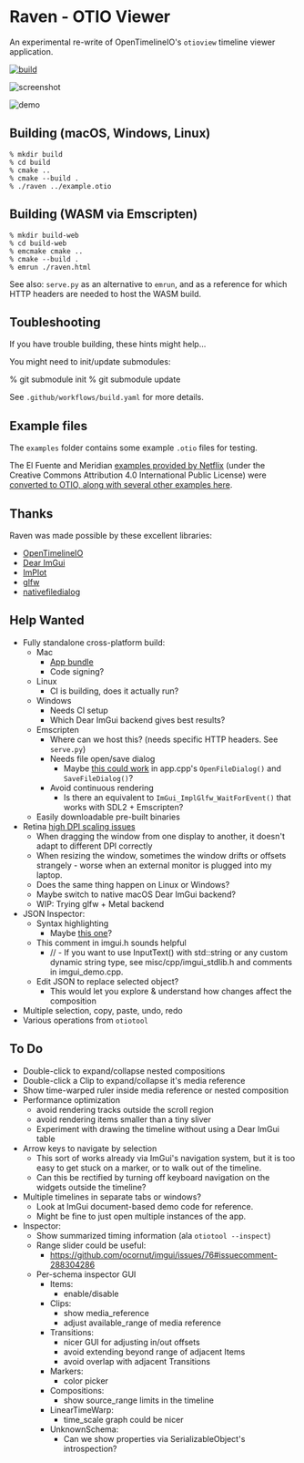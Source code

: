 # Raven - OTIO Viewer

An experimental re-write of OpenTimelineIO's `otioview` timeline viewer application.

[![build](https://github.com/jminor/raven/actions/workflows/build.yaml/badge.svg)](https://github.com/jminor/raven/actions/workflows/build.yaml)

![screenshot](screenshot.png)

![demo](demo.gif)

## Building (macOS, Windows, Linux)

	% mkdir build
	% cd build
	% cmake ..
	% cmake --build .
	% ./raven ../example.otio

## Building (WASM via Emscripten)

	% mkdir build-web
	% cd build-web
	% emcmake cmake ..
	% cmake --build .
	% emrun ./raven.html
	
See also: `serve.py` as an alternative to `emrun`, and as
a reference for which HTTP headers are needed to host the WASM build.

## Toubleshooting

If you have trouble building, these hints might help...

You might need to init/update submodules:

  % git submodule init
  % git submodule update

See `.github/workflows/build.yaml` for more details.

## Example files

The `examples` folder contains some example `.otio` files for testing.

The El Fuente and Meridian [examples provided by Netflix](https://opencontent.netflix.com/) (under the
Creative Commons Attribution 4.0 International Public License) were [converted to OTIO, along with several
other examples here](https://github.com/darbyjohnston/otio-oc-examples).

## Thanks

Raven was made possible by these excellent libraries:
- [OpenTimelineIO](https://opentimeline.io)
- [Dear ImGui](https://github.com/ocornut/imgui)
- [ImPlot](https://github.com/epezent/implot)
- [glfw](https://github.com/glfw/glfw)
- [nativefiledialog](https://github.com/mlabbe/nativefiledialog)

## Help Wanted

- Fully standalone cross-platform build:
  - Mac
    - [App bundle](https://stackoverflow.com/questions/53560288/how-to-create-a-macos-app-bundle-with-cmake)
    - Code signing?
  - Linux
    - CI is building, does it actually run?
  - Windows
    - Needs CI setup
    - Which Dear ImGui backend gives best results?
  - Emscripten
    - Where can we host this? (needs specific HTTP headers. See `serve.py`)
    - Needs file open/save dialog
      - Maybe [this could work](https://stackoverflow.com/questions/69935188/open-a-file-in-emscripten-using-browser-file-selector-dialogue) in app.cpp's `OpenFileDialog()` and `SaveFileDialog()`?
    - Avoid continuous rendering
      - Is there an equivalent to `ImGui_ImplGlfw_WaitForEvent()` that works with SDL2 + Emscripten?
  - Easily downloadable pre-built binaries
- Retina [high DPI scaling issues](https://github.com/jminor/raven/issues/5)
  - When dragging the window from one display to another, it doesn't adapt to different DPI correctly
  - When resizing the window, sometimes the window drifts or offsets strangely - worse when an external monitor is plugged into my laptop.
  - Does the same thing happen on Linux or Windows?
  - Maybe switch to native macOS Dear ImGui backend?
  - WIP: Trying glfw + Metal backend
- JSON Inspector:
  - Syntax highlighting
    - Maybe [this one](https://github.com/BalazsJako/ImGuiColorTextEdit)?
  - This comment in imgui.h sounds helpful
    - // - If you want to use InputText() with std::string or any custom dynamic string type, see misc/cpp/imgui_stdlib.h and comments in imgui_demo.cpp.
  - Edit JSON to replace selected object?
    - This would let you explore & understand how changes affect the composition
- Multiple selection, copy, paste, undo, redo
- Various operations from `otiotool`

## To Do

- Double-click to expand/collapse nested compositions
- Double-click a Clip to expand/collapse it's media reference
- Show time-warped ruler inside media reference or nested composition
- Performance optimization
  - avoid rendering tracks outside the scroll region
  - avoid rendering items smaller than a tiny sliver
  - Experiment with drawing the timeline without using a Dear ImGui table
- Arrow keys to navigate by selection
  - This sort of works already via ImGui's navigation system, but it is too easy to get stuck on a marker, or to walk out of the timeline.
  - Can this be rectified by turning off keyboard navigation on the widgets outside the timeline?
- Multiple timelines in separate tabs or windows?
  - Look at ImGui document-based demo code for reference.
  - Might be fine to just open multiple instances of the app.
- Inspector:
  - Show summarized timing information (ala `otiotool --inspect`)
  - Range slider could be useful:
    - https://github.com/ocornut/imgui/issues/76#issuecomment-288304286
  - Per-schema inspector GUI
    - Items:
      - enable/disable
    - Clips:
      - show media_reference
      - adjust available_range of media reference
    - Transitions:
      - nicer GUI for adjusting in/out offsets
      - avoid extending beyond range of adjacent Items
      - avoid overlap with adjacent Transitions
    - Markers:
      - color picker
    - Compositions:
      - show source_range limits in the timeline 
    - LinearTimeWarp:
      - time_scale graph could be nicer
    - UnknownSchema:
      - Can we show properties via SerializableObject's introspection?

